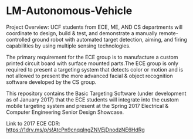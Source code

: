 # LM-Autonomous-Vehicle

Project Overview: UCF students from ECE, ME, AND CS departments will coordinate to design, build & test, and demonstrate a manually remote-controlled ground robot with automated target detection, aiming, and firing capabilities by using multiple sensing technologies.

The primary requirement for the ECE group is to manufacture a custom printed circuit board with surface mounted parts.The ECE group is only required to present a targeting system that detects color or motion and is not allowed to present the more advanced facial & object recognition software developed by the CS group.

This repository contains the Basic Targeting Software (under development as of January 2017) that the ECE students will integrate into the custom mobile targeting system and present at the Spring 2017 Electrical & Computer Engineering Senior Design Showcase.

Link to 2017 ECE CDR: https://1drv.ms/p/s!AtcPn9cnqqIngZNVEjDnodzNE6HdRg
